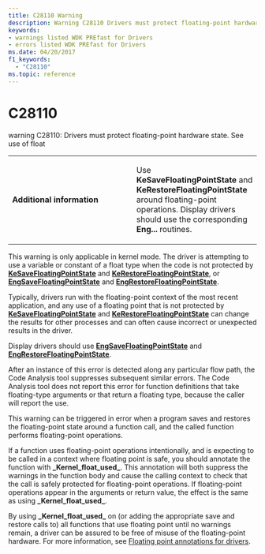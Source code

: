 ```yaml
---
title: C28110 Warning
description: Warning C28110 Drivers must protect floating-point hardware state. See use of float.
keywords:
- warnings listed WDK PREfast for Drivers
- errors listed WDK PREfast for Drivers
ms.date: 04/20/2017
f1_keywords: 
  - "C28110"
ms.topic: reference
---
```


# C28110


warning C28110: Drivers must protect floating-point hardware state. See use of float

<table>
<colgroup>
<col width="50%" />
<col width="50%" />
</colgroup>
<tbody>
<tr class="odd">
<td align="left"><p><strong>Additional information</strong></p></td>
<td align="left"><p>Use <strong>KeSaveFloatingPointState</strong> and <strong>KeRestoreFloatingPointState</strong> around floating-point operations. Display drivers should use the corresponding <strong>Eng...</strong> routines.</p></td>
</tr>
</tbody>
</table>

 

This warning is only applicable in kernel mode. The driver is attempting to use a variable or constant of a float type when the code is not protected by [**KeSaveFloatingPointState**](/windows-hardware/drivers/ddi/wdm/nf-wdm-kesavefloatingpointstate) and [**KeRestoreFloatingPointState**](/windows-hardware/drivers/ddi/wdm/nf-wdm-kerestorefloatingpointstate), or [**EngSaveFloatingPointState**](/windows/win32/api/winddi/nf-winddi-engsavefloatingpointstate) and [**EngRestoreFloatingPointState**](/windows/win32/api/winddi/nf-winddi-engrestorefloatingpointstate).

Typically, drivers run with the floating-point context of the most recent application, and any use of a floating point that is not protected by [**KeSaveFloatingPointState**](/windows-hardware/drivers/ddi/wdm/nf-wdm-kesavefloatingpointstate) and [**KeRestoreFloatingPointState**](/windows-hardware/drivers/ddi/wdm/nf-wdm-kerestorefloatingpointstate) can change the results for other processes and can often cause incorrect or unexpected results in the driver.

Display drivers should use [**EngSaveFloatingPointState**](/windows/win32/api/winddi/nf-winddi-engsavefloatingpointstate) and [**EngRestoreFloatingPointState**](/windows/win32/api/winddi/nf-winddi-engrestorefloatingpointstate).

After an instance of this error is detected along any particular flow path, the Code Analysis tool suppresses subsequent similar errors. The Code Analysis tool does not report this error for function definitions that take floating-type arguments or that return a floating type, because the caller will report the use.

This warning can be triggered in error when a program saves and restores the floating-point state around a function call, and the called function performs floating-point operations.

If a function uses floating-point operations intentionally, and is expecting to be called in a context where floating point is safe, you should annotate the function with **\_Kernel\_float\_used\_**. This annotation will both suppress the warnings in the function body and cause the calling context to check that the call is safely protected for floating-point operations. If floating-point operations appear in the arguments or return value, the effect is the same as using **\_Kernel\_float\_used\_**.

By using **\_Kernel\_float\_used\_** on (or adding the appropriate save and restore calls to) all functions that use floating point until no warnings remain, a driver can be assured to be free of misuse of the floating-point hardware. For more information, see [Floating point annotations for drivers](floating-point-annotations-for-drivers.md).

 

